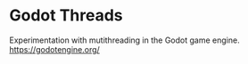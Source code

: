 # Godot Threads
Experimentation with mutithreading in the Godot game engine.
https://godotengine.org/

